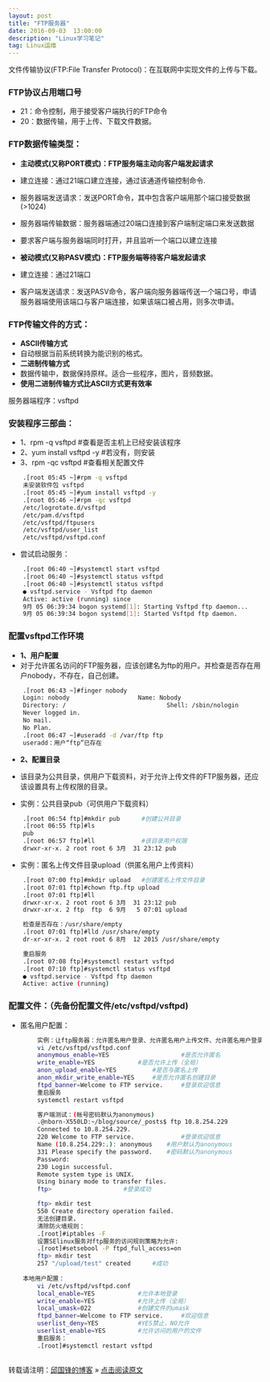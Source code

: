 ```yaml
---
layout: post
title: "FTP服务器"
date: 2016-09-03  13:00:00
description: "Linux学习笔记"
tag: Linux运维
---
```


文件传输协议(FTP:File Transfer Protocol)：在互联网中实现文件的上传与下载。
### FTP协议占用端口号
* 21：命令控制，用于接受客户端执行的FTP命令
* 20：数据传输，用于上传、下载文件数据。

### FTP数据传输类型：
* **主动模式(又称PORT模式)：FTP服务端主动向客户端发起请求**
* 建立连接：通过21端口建立连接，通过该通道传输控制命令.
* 服务器端发送请求：发送PORT命令，其中包含客户端用那个端口接受数据(>1024)
* 服务器端传输数据：服务器端通过20端口连接到客户端制定端口来发送数据
* 要求客户端与服务器端同时打开，并且监听一个端口以建立连接
		
* **被动模式(又称PASV模式)：FTP服务端等待客户端发起请求**
* 建立连接：通过21端口
* 客户端发送请求：发送PASV命令，客户端向服务器端传送一个端口号，申请服务器端使用该端口与客户端连接，如果该端口被占用，则多次申请。

### FTP传输文件的方式：
* **ASCII传输方式**
* 自动根据当前系统转换为能识别的格式。	
* **二进制传输方式**
* 数据传输中，数据保持原样。适合一些程序，图片，音频数据。
* **使用二进制传输方式比ASCII方式更有效率**
		
		
服务器端程序：vsftpd

### 安装程序三部曲：
* 1、rpm -q vsftpd         #查看是否主机上已经安装该程序
* 2、yum install vsftpd -y #若没有，则安装
* 3、rpm -qc vsftpd 	 #查看相关配置文件
```bash
	.[root 05:45 ~]#rpm -q vsftpd
	未安装软件包 vsftpd 
	.[root 05:45 ~]#yum install vsftpd -y
	.[root 05:46 ~]#rpm -qc vsftpd
	/etc/logrotate.d/vsftpd
	/etc/pam.d/vsftpd
	/etc/vsftpd/ftpusers
	/etc/vsftpd/user_list
	/etc/vsftpd/vsftpd.conf
```
* 尝试启动服务：
```bash
	.[root 06:40 ~]#systemctl start vsftpd
	.[root 06:40 ~]#systemctl status vsftpd
	.[root 06:40 ~]#systemctl status vsftpd
	● vsftpd.service - Vsftpd ftp daemon
	Active: active (running) since 
	9月 05 06:39:34 bogon systemd[1]: Starting Vsftpd ftp daemon...
	9月 05 06:39:34 bogon systemd[1]: Started Vsftpd ftp daemon.
```

### 配置vsftpd工作环境
* **1、用户配置**
* 对于允许匿名访问的FTP服务器，应该创建名为ftp的用户。并检查是否存在用户nobody，不存在，自己创建。
```bash
	.[root 06:43 ~]#finger nobody
	Login: nobody         			Name: Nobody
	Directory: /                        	Shell: /sbin/nologin
	Never logged in.
	No mail.
	No Plan.
	.[root 06:47 ~]#useradd -d /var/ftp ftp
	useradd：用户“ftp”已存在
```
* **2、配置目录**
* 该目录为公共目录，供用户下载资料，对于允许上传文件的FTP服务器，还应该设置具有上传权限的目录。

* 实例：公共目录pub（可供用户下载资料）
```bash
	.[root 06:54 ftp]#mkdir pub      #创建公共目录
	.[root 06:55 ftp]#ls
	pub
	.[root 06:57 ftp]#ll             #该目录用户权限
	drwxr-xr-x. 2 root root 6 3月  31 23:12 pub
```
* 实例：匿名上传文件目录upload（供匿名用户上传资料）
```bash
	.[root 07:00 ftp]#mkdir upload   #创建匿名上传文件目录
	.[root 07:01 ftp]#chown ftp.ftp upload
	.[root 07:01 ftp]#ll
	drwxr-xr-x. 2 root root 6 3月  31 23:12 pub
	drwxr-xr-x. 2 ftp  ftp  6 9月   5 07:01 upload
```	
```bash
	检查是否存在：/usr/share/empty
	.[root 07:01 ftp]#lld /usr/share/empty
	dr-xr-xr-x. 2 root root 6 8月  12 2015 /usr/share/empty
```
```bash
	重启服务
	.[root 07:08 ftp]#systemctl restart vsftpd
	.[root 07:10 ftp]#systemctl status vsftpd
	● vsftpd.service - Vsftpd ftp daemon
	Active: active (running)
```
	
	


### 配置文件：（先备份配置文件/etc/vsftpd/vsftpd)
* 匿名用户配置：
```bash
		实例：让ftp服务器：允许匿名用户登录、允许匿名用户上传文件、允许匿名用户登录目录、用户登录成功后显示登录信息。
		vi /etc/vsftpd/vsftpd.conf
		anonymous_enable=YES                    #是否允许匿名
		write_enable=YES			#是否允许上传（全局）
		anon_upload_enable=YES			#是否与匿名上传
		anon_mkdir_write_enable=YES		#是否允许匿名创建目录
		ftpd_banner=Welcome to FTP service.     #登录欢迎信息
		重启服务
		systemctl restart vsftpd

		客户端测试：(帐号密码默认为anonymous)
		.@nborn-X550LD:~/blog/source/_posts$ ftp 10.8.254.229
		Connected to 10.8.254.229.
		220 Welcome to FTP service.             #登录欢迎信息
		Name (10.8.254.229:.): anonymous	#用户默认为anonymous
		331 Please specify the password.	#密码默认为anonymous
		Password:
		230 Login successful.
		Remote system type is UNIX.
		Using binary mode to transfer files.
		ftp>					#登录成功 

		ftp> mkdir test
		550 Create directory operation failed.  
		无法创建目录，
		清除防火墙规则：
		.[root]#iptables -F
		设置SElinux服务对ftp服务的访问规则策略为允许:
		.[root]#setsebool -P ftpd_full_access=on
		ftp> mkdir test
		257 "/upload/test" created		#成功
	
	本地用户配置：
		vi /etc/vsftpd/vsftpd.conf
		local_enable=YES			#允许本地登录
		write_enable=YES			#允许上传（全局）
		local_umask=022				#创建文件的umask
		ftpd_banner=Welcome to FTP service.     #欢迎信息
		userlist_deny=YES			#YES禁止，NO允许
		userlist_enable=YES			#允许访问的用户的文件
		重启服务：
		.[root]#systemctl restart vsftpd
		
```
	
转载请注明：[邱国锋的博客](http://qiuguofeng.com) » [点击阅读原文](http://qiuguofeng.com/2016/09/FTP服务器/)
			

